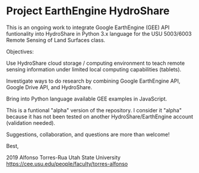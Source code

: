 # Project EarthEngine HydroShare
This is an ongoing work to integrate Google EarthEngine (GEE) API funtionality into HydroShare in Python 3.x language for the USU 5003/6003 Remote Sensing of Land Surfaces class. 

Objectives: 

Use HydroShare cloud storage / computing environment to teach remote sensing information under limited local computing capabilities (tablets).

Investigate ways to do research by combining Google EarthEngine API, Google Drive API, and HydroShare.

Bring into Python language available GEE examples in JavaScript.

This is a funtional "alpha" version of the repository. I consider it "alpha" because it has not been tested on another HydroShare/EarthEngine account (validation needed). 

Suggestions, collaboration, and questions are more than welcome!


Best,


2019 Alfonso Torres-Rua
Utah State University
https://cee.usu.edu/people/faculty/torres-alfonso


